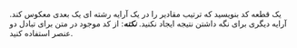 یک قطعه کد بنویسید که ترتیب مقادیر را در یک آرایه رشته ای یک بعدی معکوس کند. آرایه دیگری برای نگه داشتن نتیجه ایجاد نکنید. ***نکته***: از کد موجود در متن برای تبادل دو عنصر استفاده کنید.
